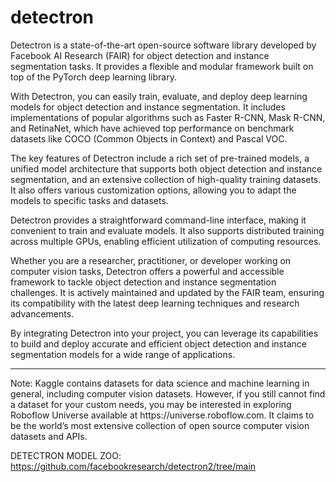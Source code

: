# detectron

Detectron is a state-of-the-art open-source software library developed by Facebook AI Research (FAIR) for object detection and instance segmentation tasks. It provides a flexible and modular framework built on top of the PyTorch deep learning library.

With Detectron, you can easily train, evaluate, and deploy deep learning models for object detection and instance segmentation. It includes implementations of popular algorithms such as Faster R-CNN, Mask R-CNN, and RetinaNet, which have achieved top performance on benchmark datasets like COCO (Common Objects in Context) and Pascal VOC.

The key features of Detectron include a rich set of pre-trained models, a unified model architecture that supports both object detection and instance segmentation, and an extensive collection of high-quality training datasets. It also offers various customization options, allowing you to adapt the models to specific tasks and datasets.

Detectron provides a straightforward command-line interface, making it convenient to train and evaluate models. It also supports distributed training across multiple GPUs, enabling efficient utilization of computing resources.

Whether you are a researcher, practitioner, or developer working on computer vision tasks, Detectron offers a powerful and accessible framework to tackle object detection and instance segmentation challenges. It is actively maintained and updated by the FAIR team, ensuring its compatibility with the latest deep learning techniques and research advancements.

By integrating Detectron into your project, you can leverage its capabilities to build and deploy accurate and efficient object detection and instance segmentation models for a wide range of applications.

<hr>
Note: Kaggle contains datasets for data science and machine learning in general, including computer vision datasets. However, if you still cannot find a dataset for your custom needs, you may be interested in exploring Roboflow Universe available at https://universe.roboflow.com. It claims to be the world’s most extensive collection of open source computer vision datasets and APIs.

DETECTRON MODEL ZOO: https://github.com/facebookresearch/detectron2/tree/main
